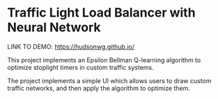
Traffic Light Load Balancer with Neural Network
===============================================
LINK TO DEMO: https://hudsonwg.github.io/

This project implements an Epsilon Bellman Q-learning algorithm to optimize stoplight timers in custom traffic systems.

The project implements a simple UI which allows users to draw custom traffic networks, and then apply the algorithm to optimize them.

